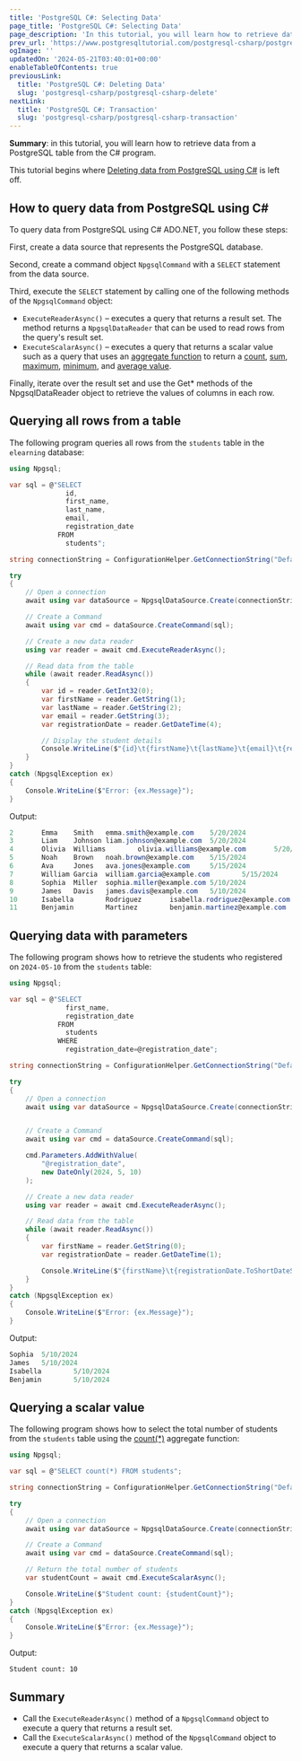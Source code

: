 ```yaml
---
title: 'PostgreSQL C#: Selecting Data'
page_title: 'PostgreSQL C#: Selecting Data'
page_description: 'In this tutorial, you will learn how to retrieve data from a PostgreSQL table from the C# program.'
prev_url: 'https://www.postgresqltutorial.com/postgresql-csharp/postgresql-csharp-select/'
ogImage: ''
updatedOn: '2024-05-21T03:40:01+00:00'
enableTableOfContents: true
previousLink:
  title: 'PostgreSQL C#: Deleting Data'
  slug: 'postgresql-csharp/postgresql-csharp-delete'
nextLink:
  title: 'PostgreSQL C#: Transaction'
  slug: 'postgresql-csharp/postgresql-csharp-transaction'
---
```


**Summary**: in this tutorial, you will learn how to retrieve data from a PostgreSQL table from the C\# program.

This tutorial begins where [Deleting data from PostgreSQL using C\#](postgresql-csharp-delete) is left off.

## How to query data from PostgreSQL using C\#

To query data from PostgreSQL using C\# ADO.NET, you follow these steps:

First, create a data source that represents the PostgreSQL database.

Second, create a command object `NpgsqlCommand` with a `SELECT` statement from the data source.

Third, execute the `SELECT` statement by calling one of the following methods of the `NpgsqlCommand` object:

- `ExecuteReaderAsync()` – executes a query that returns a result set. The method returns a `NpgsqlDataReader` that can be used to read rows from the query's result set.
- `ExecuteScalarAsync()` – executes a query that returns a scalar value such as a query that uses an [aggregate function](../postgresql-aggregate-functions) to return a [count](../postgresql-aggregate-functions/postgresql-count-function), [sum](../postgresql-aggregate-functions/postgresql-sum-function), [maximum](../postgresql-aggregate-functions/postgresql-max-function), [minimum](../postgresql-aggregate-functions/postgresql-min-function), and [average value](../postgresql-aggregate-functions/postgresql-avg-function).

Finally, iterate over the result set and use the Get\* methods of the NpgsqlDataReader object to retrieve the values of columns in each row.

## Querying all rows from a table

The following program queries all rows from the `students` table in the `elearning` database:

```cs
using Npgsql;

var sql = @"SELECT
              id,
              first_name,
              last_name,
              email,
              registration_date
            FROM
              students";

string connectionString = ConfigurationHelper.GetConnectionString("DefaultConnection");

try
{
    // Open a connection
    await using var dataSource = NpgsqlDataSource.Create(connectionString);

    // Create a Command
    await using var cmd = dataSource.CreateCommand(sql);

    // Create a new data reader
    using var reader = await cmd.ExecuteReaderAsync();

    // Read data from the table
    while (await reader.ReadAsync())
    {
        var id = reader.GetInt32(0);
        var firstName = reader.GetString(1);
        var lastName = reader.GetString(2);
        var email = reader.GetString(3);
        var registrationDate = reader.GetDateTime(4);

        // Display the student details
        Console.WriteLine($"{id}\t{firstName}\t{lastName}\t{email}\t{registrationDate.ToShortDateString()}");
    }
}
catch (NpgsqlException ex)
{
    Console.WriteLine($"Error: {ex.Message}");
}
```

Output:

```cs
2       Emma    Smith   emma.smith@example.com    5/20/2024
3       Liam    Johnson liam.johnson@example.com  5/20/2024
4       Olivia  Williams        olivia.williams@example.com       5/20/2024
5       Noah    Brown   noah.brown@example.com    5/15/2024
6       Ava     Jones   ava.jones@example.com     5/15/2024
7       William Garcia  william.garcia@example.com        5/15/2024
8       Sophia  Miller  sophia.miller@example.com 5/10/2024
9       James   Davis   james.davis@example.com   5/10/2024
10      Isabella        Rodriguez       isabella.rodriguez@example.com    5/10/2024
11      Benjamin        Martinez        benjamin.martinez@example.com     5/10/2024
```

## Querying data with parameters

The following program shows how to retrieve the students who registered on `2024-05-10` from the `students` table:

```cs
using Npgsql;

var sql = @"SELECT
              first_name,
              registration_date
            FROM
              students
            WHERE
              registration_date=@registration_date";

string connectionString = ConfigurationHelper.GetConnectionString("DefaultConnection");

try
{
    // Open a connection
    await using var dataSource = NpgsqlDataSource.Create(connectionString);


    // Create a Command
    await using var cmd = dataSource.CreateCommand(sql);

    cmd.Parameters.AddWithValue(
        "@registration_date",
        new DateOnly(2024, 5, 10)
    );

    // Create a new data reader
    using var reader = await cmd.ExecuteReaderAsync();

    // Read data from the table
    while (await reader.ReadAsync())
    {
        var firstName = reader.GetString(0);
        var registrationDate = reader.GetDateTime(1);

        Console.WriteLine($"{firstName}\t{registrationDate.ToShortDateString()}");
    }
}
catch (NpgsqlException ex)
{
    Console.WriteLine($"Error: {ex.Message}");
}
```

Output:

```cs
Sophia  5/10/2024
James   5/10/2024
Isabella        5/10/2024
Benjamin        5/10/2024
```

## Querying a scalar value

The following program shows how to select the total number of students from the `students` table using the [count(\*)](../postgresql-aggregate-functions/postgresql-count-function) aggregate function:

```cs
using Npgsql;

var sql = @"SELECT count(*) FROM students";

string connectionString = ConfigurationHelper.GetConnectionString("DefaultConnection");

try
{
    // Open a connection
    await using var dataSource = NpgsqlDataSource.Create(connectionString);

    // Create a Command
    await using var cmd = dataSource.CreateCommand(sql);

    // Return the total number of students
    var studentCount = await cmd.ExecuteScalarAsync();

    Console.WriteLine($"Student count: {studentCount}");
}
catch (NpgsqlException ex)
{
    Console.WriteLine($"Error: {ex.Message}");
}
```

Output:

```
Student count: 10
```

## Summary

- Call the `ExecuteReaderAsync()` method of a `NpgsqlCommand` object to execute a query that returns a result set.
- Call the `ExecuteScalarAsync()` method of the `NpgsqlCommand` object to execute a query that returns a scalar value.
